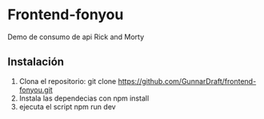# Frontend-fonyou

Demo de consumo de api Rick and Morty

## Instalación

1. Clona el repositorio:
   git clone https://github.com/GunnarDraft/frontend-fonyou.git
2. Instala las dependecias con npm install
3. ejecuta el script npm run dev
